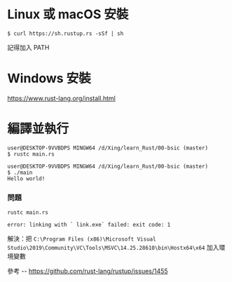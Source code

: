 # Linux 或 macOS 安裝

`$ curl https://sh.rustup.rs -sSf | sh`

記得加入 PATH

# Windows 安裝

https://www.rust-lang.org/install.html

# 編譯並執行
```
user@DESKTOP-9VVBDPS MINGW64 /d/Xing/learn_Rust/00-bsic (master)
$ rustc main.rs

user@DESKTOP-9VVBDPS MINGW64 /d/Xing/learn_Rust/00-bsic (master)
$ ./main
Hello world!  
```

### 問題
```
rustc main.rs

error: linking with ` link.exe` failed: exit code: 1
```

解決：把 `C:\Program Files (x86)\Microsoft Visual Studio\2019\Community\VC\Tools\MSVC\14.25.28610\bin\Hostx64\x64` 加入環境變數

參考 -- https://github.com/rust-lang/rustup/issues/1455